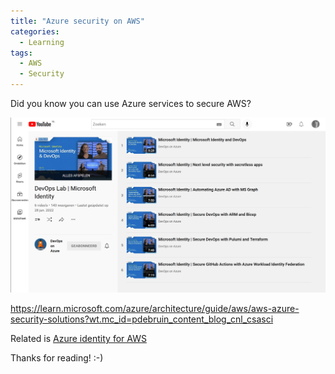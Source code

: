```yaml
---
title: "Azure security on AWS"
categories:
  - Learning
tags:
  - AWS
  - Security
---
```


Did you know you can use Azure services to secure AWS? 

![Identity videos](../assets/images/20220819-identityvideos.png)


https://learn.microsoft.com/azure/architecture/guide/aws/aws-azure-security-solutions?wt.mc_id=pdebruin_content_blog_cnl_csasci

Related is [Azure identity for AWS](https://learn.microsoft.com/azure/architecture/reference-architectures/aws/aws-azure-ad-security?wt.mc_id=pdebruin_content_blog_cnl_csasci)

Thanks for reading! :-)
